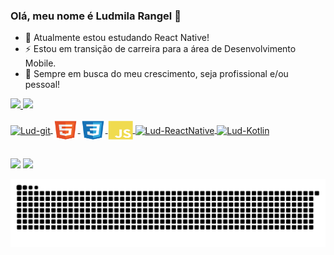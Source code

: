 ### Olá, meu nome é Ludmila Rangel 👋


- 💙 Atualmente estou estudando React Native!
- ⚡ Estou em transição de carreira para a área de Desenvolvimento Mobile. 
- 🚀 Sempre em busca do meu crescimento, seja profissional e/ou pessoal!

 <div>
  <a href="https://github.com/ludguizan">
  <img height="150em" src="https://github-readme-stats.vercel.app/api?username=ludguizan&show_icons=true&theme=tokyonight&include_all_commits=true&count_private=true"/>
  <img height="150em" src="https://github-readme-stats.vercel.app/api/top-langs/?username=ludguizan&layout=compact&langs_count=7&theme=tokyonight"/>
</div>

<div style="display: inline_block"><br>
  <img align="center" alt="Lud-git" height="30" width="40" src="https://cdn.jsdelivr.net/gh/devicons/devicon/icons/git/git-original.svg">
  <img align="center" alt="Lud-HTML" height="30" width="40" src="https://raw.githubusercontent.com/devicons/devicon/master/icons/html5/html5-original.svg">
  <img align="center" alt="Lud-CSS" height="30" width="40" src="https://raw.githubusercontent.com/devicons/devicon/master/icons/css3/css3-original.svg">
  <img align="center" alt="Lud-Js" height="30" width="40" src="https://raw.githubusercontent.com/devicons/devicon/master/icons/javascript/javascript-plain.svg">
  <img align="center" alt="Lud-ReactNative" height="30" width="40" "img src="https://cdn.jsdelivr.net/gh/devicons/devicon/icons/react/react-original.svg">
  <img align="center" alt="Lud-Kotlin" height="30" width="40" src="https://cdn.jsdelivr.net/gh/devicons/devicon/icons/kotlin/kotlin-original.svg">

</div>

##
  
<div> 
  <a href = "mailto:ludmilarpinheiro@gmail.com"><img src="https://img.shields.io/badge/Gmail-D14836?style=for-the-badge&logo=gmail&logoColor=white"></a>
  <a href="https://www.linkedin.com/in/ludmila-rangel" target="_blank"><img src="https://img.shields.io/badge/-LinkedIn-%230077B5?style=for-the-badge&logo=linkedin&logoColor=white" target="_blank"></a> 
  
  ![Snake animation](https://github.com/ludguizan/ludguizan/blob/output/github-contribution-grid-snake.svg)

 
</div>
